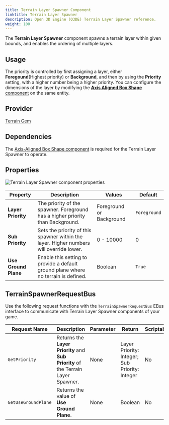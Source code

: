 ```yaml
---
title: Terrain Layer Spawner Component
linktitle: Terrain Layer Spawner
description: Open 3D Engine (O3DE) Terrain Layer Spawner reference.
weight: 100
---
```


The **Terrain Layer Spawner** component spawns a terrain layer within given bounds, and enables the ordering of multiple layers.  

## Usage 

The priority is controlled by first assigning a layer, either **Foregound**(Highest priority) or **Background**, and then by using the **Priority** setting, with a higher number being a higher priority.  You can configure the dimensions of the layer by modifying the [**Axis Aligned Box Shape** component](/docs/user-guide/components/reference/shape/axis-aligned-box-shape) on the same entity. 

## Provider

[Terrain Gem](/docs/user-guide/gems/reference/environment/terrain)

## Dependencies

The [Axis-Aligned Box Shape component](/docs/user-guide/components/reference/shape/axis-aligned-box-shape) is required for the Terrain Layer Spawner to operate.

## Properties

![Terrain Layer Spawner component properties](/images/user-guide/components/reference/terrain/terrain-layer-spawner-component.png)

| Property | Description | Values | Default |
|-|-|-|-|
| **Layer Priority** | The priority of the spawner. Foreground has a higher priority than Background. | Foreground or Background | `Foreground` |
| **Sub Priority** | Sets the priority of this spawner within the layer. Higher numbers will override lower. | 0 - 10000 | 0 |
| **Use Ground Plane** | Enable this setting to provide a default ground plane where no terrain is defined. | Boolean | `True` |


## TerrainSpawnerRequestBus

Use the following request functions with the `TerrainSpawnerRequestBus` EBus interface to communicate with Terrain Layer Spawner components of your game.

| Request Name | Description | Parameter | Return | Scriptable |
|-|-|-|-|-|
| `GetPriority` | Returns the **Layer Priority** and **Sub Priority** of the Terrain Layer Spawner. | None | Layer Priority: Integer; Sub Priority: Integer | No |
| `GetUseGroundPlane` | Returns the value of **Use Ground Plane**. | None | Boolean | No |
